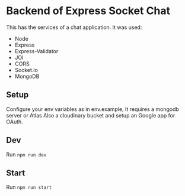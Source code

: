 # Backend of Express Socket Chat

This has the services of a chat application. It was used:
- Node
- Express
- Express-Validator
- JOI
- CORS
- Socket.io
- MongoDB

## Setup

Configure your env variables as in env.example, It requires a mongodb server or Atlas
Also a cloudinary bucket and setup an Google app for OAuth.

## Dev

Run `npm run dev`

## Start

Run `npm run start`
